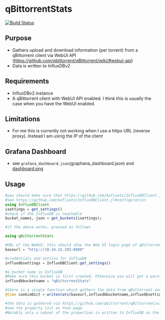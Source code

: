 # qBittorrentStats

[![Build Status](https://github.com/kafisatz/qBittorrentStats.jl/actions/workflows/CI.yml/badge.svg?branch=master)](https://github.com/kafisatz/qBittorrentStats.jl/actions/workflows/CI.yml?query=branch%3Amaster)

## Purpose
* Gathers upload and download information (per torrent) from a qBittorrent client via WebUI API (https://github.com/qbittorrent/qBittorrent/wiki/#webui-api)
* Data is written to InfluxDBv2

## Requirements 
* InfluxDBv2 instance 
* A qBittorrent client with WebUI API enabled. I think this is usually the case when you have the WebUI enabled.

## Limitations 
* For me this is currently not working when I use a https URL (reverse proxy). Instead I am using the IP of the client

## Grafana Dashboard
* see `grafana_dashboard.json`(graphana_dashboard.json) and [dashboard.png](img/dashboard.png)

## Usage
```julia
#you should make sure that https://github.com/kafisatz/InfluxDBClient.jl works properly for you
#see https://github.com/kafisatz/InfluxDBClient.jl#configuration
using InfluxDBClient
isettings = get_settings()
#check if the InfluxDB is reachable
bucket_names, json = get_buckets(isettings);

#if the above works, proceed as follows

using qBittorrentStats

#URL of the WebUI; this should show the Web UI login page of qBittorrent
baseurl = "http://10.14.15.205:8080"

#credentials and settins for InfluxDB
influxdbsettings = InfluxDBClient.get_settings()

#a bucket name in InfluxDB
#Make sure this bucket is first created. Otherwise you will get a warning message and no data will be written
influxdbbucketname = "qBittorrentStats"

#there is a single function which gathers the data from qBittorrent and writes it to InfluxDB
@time cookieDict = writestats(baseurl,influxdbbucketname,influxdbsettings)

#the data is gathered via https://github.com/qbittorrent/qBittorrent/wiki/WebUI-API-(qBittorrent-4.1)#get-torrent-generic-properties
#see the property list on that page
#Notably only a subset of the properties is written to InfluxDB as the motivation for this package was upload and download volumes to manage storage tiering (and deletion) of torrents
```
